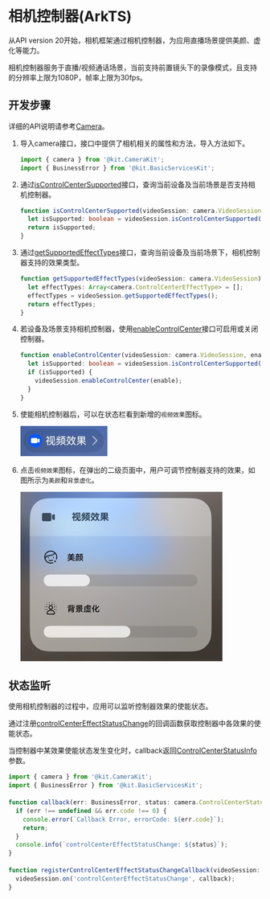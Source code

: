 # 相机控制器(ArkTS)
<!--Kit: Camera Kit-->
<!--Subsystem: Multimedia-->
<!--Owner: @qano-->
<!--Designer: @leo_ysl-->
<!--Tester: @xchaosioda-->
<!--Adviser: @zengyawen-->

从API version 20开始，相机框架通过相机控制器，为应用直播场景提供美颜、虚化等能力。

相机控制器服务于直播/视频通话场景，当前支持前置镜头下的录像模式，且支持的分辨率上限为1080P，帧率上限为30fps。

## 开发步骤

详细的API说明请参考[Camera](../../reference/apis-camera-kit/arkts-apis-camera.md)。

1. 导入camera接口，接口中提供了相机相关的属性和方法，导入方法如下。

    ```ts
    import { camera } from '@kit.CameraKit';
    import { BusinessError } from '@kit.BasicServicesKit';
    ```

2. 通过[isControlCenterSupported](../../reference/apis-camera-kit/arkts-apis-camera-ControlCenterQuery.md#iscontrolcentersupported20)接口，查询当前设备及当前场景是否支持相机控制器。

    ```ts
    function isControlCenterSupported(videoSession: camera.VideoSession): boolean {
      let isSupported: boolean = videoSession.isControlCenterSupported();
      return isSupported;
    }
    ```

3. 通过[getSupportedEffectTypes](../../reference/apis-camera-kit/arkts-apis-camera-ControlCenterQuery.md#getsupportedeffecttypes20)接口，查询当前设备及当前场景下，相机控制器支持的效果类型。

    ```ts
    function getSupportedEffectTypes(videoSession: camera.VideoSession): Array<camera.ControlCenterEffectType> {
      let effectTypes: Array<camera.ControlCenterEffectType> = [];
      effectTypes = videoSession.getSupportedEffectTypes();
      return effectTypes;
    }
    ```

4. 若设备及场景支持相机控制器，使用[enableControlCenter](../../reference/apis-camera-kit/arkts-apis-camera-ControlCenter.md#enablecontrolcenter20)接口可启用或关闭控制器。

    ```ts
    function enableControlCenter(videoSession: camera.VideoSession, enable: boolean): void {
      let isSupported: boolean = videoSession.isControlCenterSupported();
      if (isSupported) {
        videoSession.enableControlCenter(enable);
      }
    }
    ```

5. 使能相机控制器后，可以在状态栏看到新增的`视频效果`图标。

    ![camera-control-center-status](figures/camera-control-center-status.png)

6. 点击`视频效果`图标，在弹出的二级页面中，用户可调节控制器支持的效果，如图所示为`美颜`和`背景虚化`。

    ![camera-control-center](figures/camera-control-center.png)


## 状态监听

使用相机控制器的过程中，应用可以监听控制器效果的使能状态。

通过注册[controlCenterEffectStatusChange](../../reference/apis-camera-kit/arkts-apis-camera-VideoSession.md#oncontrolcentereffectstatuschange20)的回调函数获取控制器中各效果的使能状态。

当控制器中某效果使能状态发生变化时，callback返回[ControlCenterStatusInfo](../../reference/apis-camera-kit/arkts-apis-camera-i.md#controlcenterstatusinfo20)参数。

```ts
import { camera } from '@kit.CameraKit';
import { BusinessError } from '@kit.BasicServicesKit';

function callback(err: BusinessError, status: camera.ControlCenterStatusInfo): void {
  if (err !== undefined && err.code !== 0) {
    console.error(`Callback Error, errorCode: ${err.code}`);
    return;
  }
  console.info(`controlCenterEffectStatusChange: ${status}`);
}

function registerControlCenterEffectStatusChangeCallback(videoSession: camera.VideoSession): void {
  videoSession.on('controlCenterEffectStatusChange', callback);
}
```